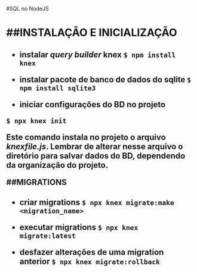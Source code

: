 #SQL no NodeJS<h1>

##INSTALAÇÃO E INICIALIZAÇÃO<h2>

* instalar _query builder_ __knex__
`$ npm install knex`

* instalar pacote de banco de dados do sqlite
`$ npm install sqlite3`

* iniciar configurações do BD no projeto
 
`$ npx knex init`

Este comando instala no projeto o arquivo _knexfile.js_. Lembrar de alterar nesse arquivo o diretório para salvar dados do BD, dependendo da organização do projeto.

##MIGRATIONS<h2>

* criar migrations
`$ npx knex migrate:make <migration_name>`

* executar migrations
`$ npx knex migrate:latest`

* desfazer alterações de uma migration anterior
`$ npx knex migrate:rollback`
